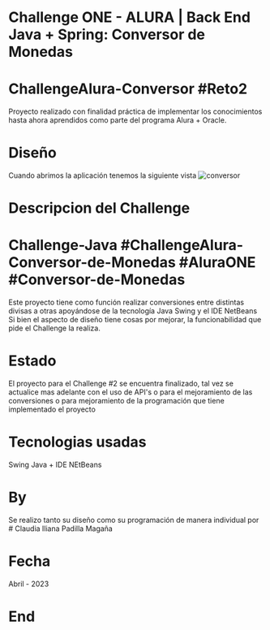 
# Challenge ONE - ALURA | Back End Java + Spring: Conversor de Monedas
# ChallengeAlura-Conversor #Reto2
Proyecto realizado con finalidad práctica de implementar los conocimientos hasta ahora aprendidos como parte del programa Alura + Oracle.


# Diseño
Cuando abrimos la aplicación tenemos la siguiente vista
![conversor](https://github.com/ClaudiaPM/ChallengeAlura-Conversor/assets/22948266/e1ede2c3-8e03-467e-ac22-c3cffa2bc377)

# Descripcion del Challenge
# Challenge-Java #ChallengeAlura-Conversor-de-Monedas #AluraONE #Conversor-de-Monedas
Este proyecto tiene como función realizar conversiones entre distintas divisas a otras apoyándose de la tecnología Java Swing y el IDE
NetBeans
Si bien el aspecto de diseño tiene cosas por mejorar, la funcionabilidad que pide el Challenge la realiza.

# Estado
El proyecto para el Challenge #2 se encuentra finalizado, tal vez se actualice mas adelante con el uso de API's o para el mejoramiento de las conversiones 
o para mejoramiento de la programación que tiene implementado el proyecto


# Tecnologias usadas
Swing Java + IDE NEtBeans


# By
Se realizo tanto su diseño como su programación de manera individual por # Claudia Iliana Padilla Magaña


# Fecha
Abril - 2023


# End
